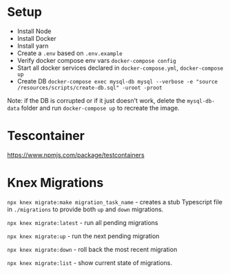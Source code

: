 # Setup
- Install Node
- Install Docker
- Install yarn
- Create a `.env` based on `.env.example`
- Verify docker compose env vars `docker-compose config`
- Start all docker services declared in `docker-compose.yml`, `docker-compose up`
- Create DB `docker-compose exec mysql-db mysql --verbose -e "source /resources/scripts/create-db.sql" -uroot -proot`

Note: if the DB is corrupted or if it just doesn't work, delete the `mysql-db-data` folder and run `docker-compose up` to recreate the  image.


# Tescontainer

https://www.npmjs.com/package/testcontainers

# Knex Migrations

`npx knex migrate:make migration_task_name` - creates a stub Typescript file in `./migrations` to provide both `up` and `down` migrations.

`npx knex migrate:latest` - run all pending migrations

`npx knex migrate:up` - run the next pending migration

`npx knex migrate:down` - roll back the most recent migration

`npx knex migrate:list` - show current state of migrations.

